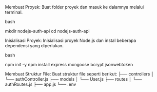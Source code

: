 Membuat Proyek:
Buat folder proyek dan masuk ke dalamnya melalui terminal.

bash

mkdir nodejs-auth-api
cd nodejs-auth-api

Inisialisasi Proyek:
Inisialisasi proyek Node.js dan instal beberapa dependensi yang diperlukan.

bash

npm init -y
npm install express mongoose bcrypt jsonwebtoken

Membuat Struktur File:
Buat struktur file seperti berikut: 
├── controllers
│   └── authController.js
├── models
│   └── User.js
├── routes
│   └── authRoutes.js
├── app.js
└── .env
